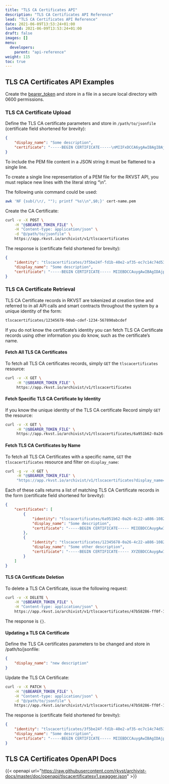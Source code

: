 ```yaml
---
title: "TLS CA Certificates API"
description: "TLS CA Certificates API Reference"
lead: "TLS CA Certificates API Reference"
date: 2021-06-09T13:53:24+01:00
lastmod: 2021-06-09T13:53:24+01:00
draft: false
images: []
menu: 
  developers:
    parent: "api-reference"
weight: 115
toc: true
---
```


## TLS CA Certificates API Examples

Create the [bearer_token](/developers/developer-patterns/getting-access-tokens-using-app-registrations) and store in a file in a secure local directory with 0600 permissions.

### TLS CA Certificate Upload

Define the TLS CA certificate parameters and store in `/path/to/jsonfile` (certificate field shortened for brevity):

```json
{
    "display_name": "Some description",
    "certificate": "-----BEGIN CERTIFICATE-----\nMIIFxDCCA6ygAwIBAgIBAjANBgkqhkiG9w0BAQsFADCBsDELMAkGA1UEBhMCVVMx\nETAPBgNV....1NF/BjDZ4wdexw==\n-----END CERTIFICATE-----\n"
}
```

To include the PEM file content in a JSON string it must be flattened to a single line.

To create a single line representation of a PEM file for the RKVST API, you must replace new lines with the literal string “\n”. 

The following unix command could be used:

```bash
awk 'NF {sub(/\r/, ""); printf "%s\\n",$0;}' cert-name.pem
```

Create the CA Certificate:

```bash
curl -v -X POST \
    -H "@$BEARER_TOKEN_FILE" \
    -H "Content-type: application/json" \
    -d "@/path/to/jsonfile" \
    https://app.rkvst.io/archivist/v1/tlscacertificates
```

The response is (certificate field shortened for brevity):

```json
{
    "identity": "tlscacertificates/3f5be24f-fd1b-40e2-af35-ec7c14c74d53",
    "display_name": "Some description",
    "certificate": "-----BEGIN CERTIFICATE----- MIIEBDCCAuygAwIBAgIDAjppMA0GCSqGSIb3DQEBBQUAMEIxCzAJBgNVBAYTAlVT -----END CERTIFICATE-----"
}
```

### TLS CA Certificate Retrieval

TLS CA Certificate records in RKVST are tokenized at creation time and referred to in all API calls and smart contracts throughout the system by a unique identity of the form:

```bash
tlscacertificates/12345678-90ab-cdef-1234-567890abcdef
```

If you do not know the certificate’s identity you can fetch TLS CA Certificate records using other information you do know, such as the certificate’s name.

#### Fetch All TLS CA Certificates

To fetch all TLS CA certificates records, simply `GET` the `tlscacertificates` resource:

```bash
curl -v -X GET \
     -H "@$BEARER_TOKEN_FILE" \
     https://app.rkvst.io/archivist/v1/tlscacertificates
```

#### Fetch Specific TLS CA Certificate by Identity

If you know the unique identity of the TLS CA certificate Record simply `GET` the resource:

```bash
curl -v -X GET \
     -H "@$BEARER_TOKEN_FILE" \
     https://app.rkvst.io/archivist/v1/tlscacertificates/6a951b62-0a26-4c22-a886-1082297b063b
```

#### Fetch TLS CA Certificates by Name

To fetch all TLS CA Certificates with a specific name, `GET` the `tlscacertificates` resource and filter on `display_name`:

```bash
curl -g -v -X GET \
     -H "@$BEARER_TOKEN_FILE" \
     "https://app.rkvst.io/archivist/v1/tlscacertificates?display_name=Acme"
```

Each of these calls returns a list of matching TLS CA Certificate records in the form (certificate field shortened for brevity):

```json
{
    "certificates": [
        {
            "identity": "tlscacertificates/6a951b62-0a26-4c22-a886-1082297b063b",
            "display_name": "Some description",
            "certificate": "-----BEGIN CERTIFICATE----- MIIEBDCCAuygAwIBAgIDAjppMA0GCSqGSIb3DQEBBQUAMEIxCzAJBgNVBAYTAlVT -----END CERTIFICATE----- "
        },
        {
            "identity": "tlscacertificates/12345678-0a26-4c22-a886-1082297b063b",
            "display_name": "Some other description",
            "certificate": "-----BEGIN CERTIFICATE----- XYZEBDCCAuygAwIBAgIDAjppMA0GCSqGSIb3DQEBBQUAMEIxCzAJBgNVBAYTAlVT -----END CERTIFICATE----- "
        }
    ]
}
```

#### TLS CA Certificate Deletion

To delete a TLS CA Certificate, issue the following request:

```bash
curl -v -X DELETE \
    -H "@$BEARER_TOKEN_FILE" \
    -H "Content-type: application/json" \
    https://app.rkvst.io/archivist/v1/tlscacertificates/47b58286-ff0f-11e9-8f0b-362b9e155667
```

The response is `{}`.

#### Updating a TLS CA Certificate

Define the TLS CA certificates parameters to be changed and store in /path/to/jsonfile:

```json
{
    "display_name": "new description"
}
```

Update the TLS CA Certificate:

```bash
curl -v -X PATCH \
    -H "@$BEARER_TOKEN_FILE" \
    -H "Content-type: application/json" \
    -d "@/path/to/jsonfile" \
    https://app.rkvst.io/archivist/v1/tlscacertificates/47b58286-ff0f-11e9-8f0b-362b9e155667
```

The response is (certificate field shortened for brevity):

```json
{
    "identity": "tlscacertificates/3f5be24f-fd1b-40e2-af35-ec7c14c74d53",
    "display_name": "Some description",
    "certificate": "-----BEGIN CERTIFICATE----- MIIEBDCCAuygAwIBAgIDAjppMA0GCSqGSIb3DQEBBQUAMEIxCzAJBgNVBAYTAlVT -----END CERTIFICATE-----"
}
```

## TLS CA Certificates OpenAPI Docs

{{< openapi url="https://raw.githubusercontent.com/rkvst/archivist-docs/master/doc/openapi/tlscacertificatesv1.swagger.json" >}}
